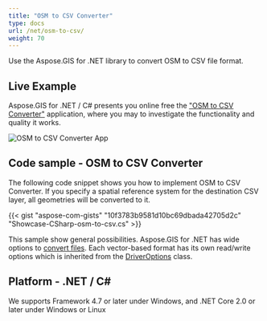 ```yaml
---
title: "OSM to CSV Converter"
type: docs
url: /net/osm-to-csv/
weight: 70
---
```


Use the Aspose.GIS for .NET library to convert OSM to CSV file format.

## **Live Example**

Aspose.GIS for .NET / C# presents you online free the ["OSM to CSV Converter"](https://products.aspose.app/gis/conversion/osm-to-csv) application, where you may to investigate the functionality and quality it works.

![OSM to CSV Converter App](conversion.png)

## **Code sample - OSM to CSV Converter**

The following code snippet shows you how to implement OSM to CSV Converter. If you specify a spatial reference system for the destination CSV layer, all geometries will be converted to it. 

{{< gist "aspose-com-gists" "10f3783b9581d10bc69dbada42705d2c" "Showcase-CSharp-osm-to-csv.cs" >}}

This sample show general possibilities. Aspose.GIS for .NET has wide options to [convert files](https://docs.aspose.com/gis/net/vector-layers/). Each vector-based format has its own read/write options which is inherited from the [DriverOptions](https://reference.aspose.com/gis/net/aspose.gis/driveroptions) class.

## **Platform - .NET / C#**

We supports Framework 4.7 or later under Windows, and .NET Core 2.0 or later under Windows or Linux
